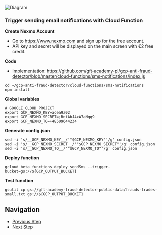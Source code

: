 ![Diagram](https://github.com/gft-academy-pl/gcp-anti-fraud-detector/blob/master/assets/notifications-highlight.png?raw=true)

### Trigger sending email notifications with Cloud Function

**Create Nexmo Account**
- Go to https://www.nexmo.com and sign up for the free account.
- API key and secret will be displayed on the main screen with €2 free credit.

**Code**

- Implementation: https://github.com/gft-academy-pl/gcp-anti-fraud-detector/blob/master/cloud-functions/sms-notifications/index.js

```
cd ~/gcp-anti-fraud-detector/cloud-functions/sms-notifications
npm install
```

**Global variables**

```
# GOOGLE_CLOUD_PROJECT
export GCP_NEXMO_KEY=acea9a02
export GCP_NEXMO_SECRET=jRntAbJ4xA7aNqq9
export GCP_NEXMO_TO=+48509644234
```

**Generate config.json**

```
sed -i 's/__GCP_NEXMO_KEY__/'"$GCP_NEXMO_KEY"'/g' config.json
sed -i 's/__GCP_NEXMO_SECRET__/'"$GCP_NEXMO_SECRET"'/g' config.json
sed -i 's/__GCP_NEXMO_TO__/'"$GCP_NEXMO_TO"'/g' config.json
```

**Deploy function**

```
gcloud beta functions deploy sendSms --trigger-bucket=gs://${GCP_OUTPUT_BUCKET}
```

**Test function**

```
gsutil cp gs://gft-academy-fraud-detector-public-data/frauds-trades-small.txt gs://${GCP_OUTPUT_BUCKET}
```

## Navigation

- [Previous Step](./04-email-notifications.md)
- [Next Step](./06-executing-pipeline.md)
